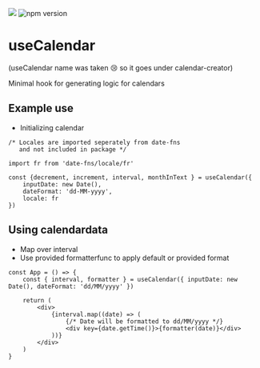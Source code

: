 ![](https://img.shields.io/badge/Coverage-100%25-83A603.svg?logo=jest&logoColor=white&color=blue&prefix=$coverage$) ![npm version](https://badge.fury.io/js/calendar-creator.svg)

# useCalendar

(useCalendar name was taken 😢 so it goes under calendar-creator)

Minimal hook for generating logic for calendars

## Example use

-   Initializing calendar

```
/* Locales are imported seperately from date-fns
   and not included in package */

import fr from 'date-fns/locale/fr'

const {decrement, increment, interval, monthInText } = useCalendar({
    inputDate: new Date(),
    dateFormat: 'dd-MM-yyyy',
    locale: fr
})

```

## Using calendardata

-   Map over interval
-   Use provided formatterfunc to apply default or provided format

```
const App = () => {
	const { interval, formatter } = useCalendar({ inputDate: new Date(), dateFormat: 'dd/MM/yyyy' })

	return (
		<div>
			{interval.map((date) => (
                {/* Date will be formatted to dd/MM/yyyy */}
				<div key={date.getTime()}>{formatter(date)}</div>
			))}
		</div>
	)
}

```
